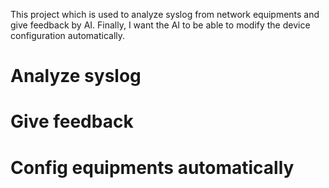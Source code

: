 This project which is used to analyze syslog from network equipments and give feedback by AI. Finally, I want the AI to be able to modify the device configuration automatically.
# Analyze syslog
# Give feedback
# Config equipments automatically

